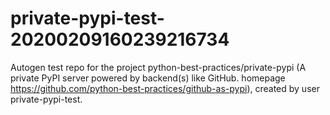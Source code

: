 # private-pypi-test-20200209160239216734
Autogen test repo for the project python-best-practices/private-pypi (A private PyPI server powered by backend(s) like GitHub. homepage https://github.com/python-best-practices/github-as-pypi), created by user private-pypi-test. 
